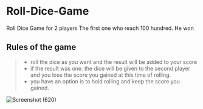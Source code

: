 # Roll-Dice-Game
Roll Dice Game for 2 players
The first one who reach 100 hundred. He won
## Rules of the game
>- roll the dice as you want and the result will be added to your score
>- if the result was one. the dice will be given to the second player and you lose the score you gained at this time of rolling.
>- you have an option is to hold rolling and keep the score you gained.


![Screenshot (620)](https://user-images.githubusercontent.com/77173710/184295235-58308e9b-67ed-4c3f-aa18-e4dcdfd6ad7a.png)
